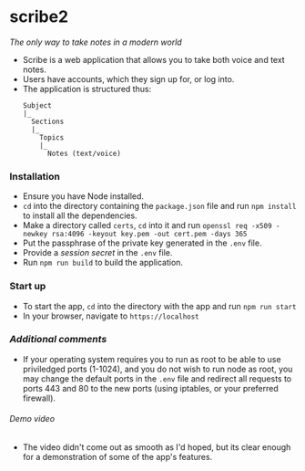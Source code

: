 # **scribe2**
*The only way to take notes in a modern world*

* Scribe is a web application that allows you to take both voice and text notes.
* Users have accounts, which they sign up for, or log into.
* The application is structured thus:
  ```
  Subject
  |_
    Sections
    |_
      Topics
      |_
        Notes (text/voice)
  ```

### **Installation**
* Ensure you have Node installed.
* ```cd``` into the directory containing the ```package.json``` file and run ```npm install``` to install all the dependencies.
* Make a directory called ```certs```, ```cd``` into it and run ```openssl req -x509 -newkey rsa:4096 -keyout key.pem -out cert.pem -days 365```
* Put the passphrase of the private key generated in the ```.env``` file.
* Provide a *session secret* in the ```.env``` file.
* Run ```npm run build``` to build the application.

### **Start up**
* To start the app, ```cd``` into the directory with the app and run ```npm run start```
* In your browser, navigate to ```https://localhost```

### ***Additional comments***
* If your operating system requires you to run as root to be able to use priviledged ports (1-1024), and you do not wish to run node as root, you may change the default ports in the ```.env``` file and redirect all requests to ports 443 and 80 to the new ports (using iptables, or your preferred firewall).

###### *Demo video*
* The video didn't come out as smooth as I'd hoped, but its clear enough for a demonstration of some of the app's features.



